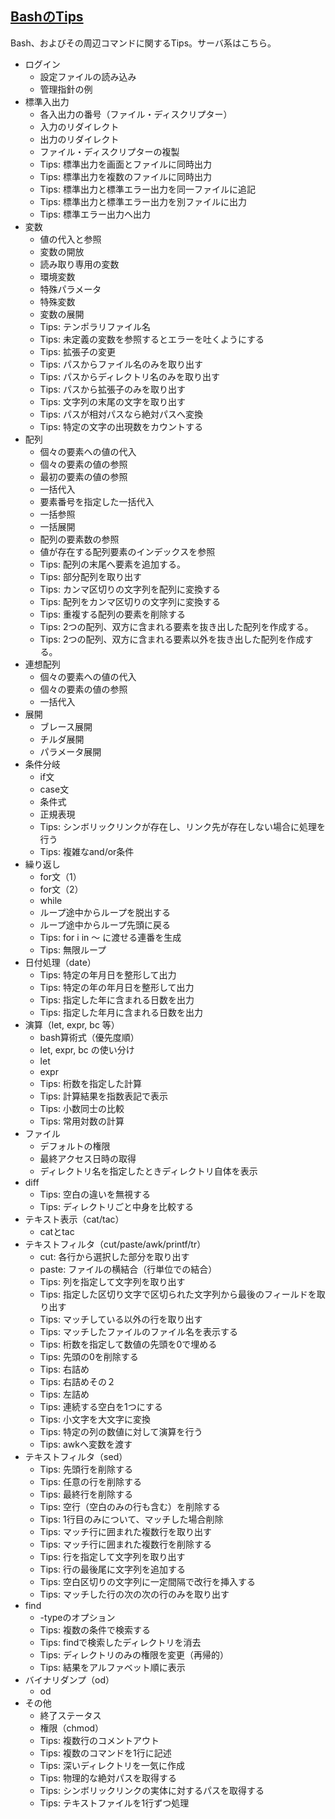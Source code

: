 ## [BashのTips](http://kodama.fubuki.info/wiki/wiki.cgi/bash/tips?lang=jp)

Bash、およびその周辺コマンドに関するTips。サーバ系はこちら。

* ログイン
	* 設定ファイルの読み込み
	* 管理指針の例
* 標準入出力
	* 各入出力の番号（ファイル・ディスクリプター）
	* 入力のリダイレクト
	* 出力のリダイレクト
	* ファイル・ディスクリプターの複製
	* Tips: 標準出力を画面とファイルに同時出力
	* Tips: 標準出力を複数のファイルに同時出力
	* Tips: 標準出力と標準エラー出力を同一ファイルに追記
	* Tips: 標準出力と標準エラー出力を別ファイルに出力
	* Tips: 標準エラー出力へ出力
* 変数
	* 値の代入と参照
	* 変数の開放
	* 読み取り専用の変数
	* 環境変数
	* 特殊パラメータ
	* 特殊変数
	* 変数の展開
	* Tips: テンポラリファイル名
	* Tips: 未定義の変数を参照するとエラーを吐くようにする
	* Tips: 拡張子の変更
	* Tips: パスからファイル名のみを取り出す
	* Tips: パスからディレクトリ名のみを取り出す
	* Tips: パスから拡張子のみを取り出す
	* Tips: 文字列の末尾の文字を取り出す
	* Tips: パスが相対パスなら絶対パスへ変換
	* Tips: 特定の文字の出現数をカウントする
* 配列
	* 個々の要素への値の代入
	* 個々の要素の値の参照
	* 最初の要素の値の参照
	* 一括代入
	* 要素番号を指定した一括代入
	* 一括参照
	* 一括展開
	* 配列の要素数の参照
	* 値が存在する配列要素のインデックスを参照
	* Tips: 配列の末尾へ要素を追加する。
	* Tips: 部分配列を取り出す
	* Tips: カンマ区切りの文字列を配列に変換する
	* Tips: 配列をカンマ区切りの文字列に変換する
	* Tips: 重複する配列の要素を削除する
	* Tips: 2つの配列、双方に含まれる要素を抜き出した配列を作成する。
	* Tips: 2つの配列、双方に含まれる要素以外を抜き出した配列を作成する。
* 連想配列
	* 個々の要素への値の代入
	* 個々の要素の値の参照
	* 一括代入
* 展開
	* ブレース展開
	* チルダ展開
	* パラメータ展開
* 条件分岐
	* if文
	* case文
	* 条件式
	* 正規表現
	* Tips: シンボリックリンクが存在し、リンク先が存在しない場合に処理を行う
	* Tips: 複雑なand/or条件
* 繰り返し
	* for文（1）
	* for文（2）
	* while
	* ループ途中からループを脱出する
	* ループ途中からループ先頭に戻る
	* Tips: for i in ～ に渡せる連番を生成
	* Tips: 無限ループ
* 日付処理（date）
	* Tips: 特定の年月日を整形して出力
	* Tips: 特定の年の年月日を整形して出力
	* Tips: 指定した年に含まれる日数を出力
	* Tips: 指定した年月に含まれる日数を出力
* 演算（let, expr, bc 等）
	* bash算術式（優先度順）
	* let, expr, bc の使い分け
	* let
	* expr
	* Tips: 桁数を指定した計算
	* Tips: 計算結果を指数表記で表示
	* Tips: 小数同士の比較
	* Tips: 常用対数の計算
* ファイル
	* デフォルトの権限
	* 最終アクセス日時の取得
	* ディレクトリ名を指定したときディレクトリ自体を表示
* diff
	* Tips: 空白の違いを無視する
	* Tips: ディレクトリごと中身を比較する
* テキスト表示（cat/tac）
	* catとtac
* テキストフィルタ（cut/paste/awk/printf/tr）
	* cut: 各行から選択した部分を取り出す
	* paste: ファイルの横結合（行単位での結合）
	* Tips: 列を指定して文字列を取り出す
	* Tips: 指定した区切り文字で区切られた文字列から最後のフィールドを取り出す
	* Tips: マッチしている以外の行を取り出す
	* Tips: マッチしたファイルのファイル名を表示する
	* Tips: 桁数を指定して数値の先頭を0で埋める
	* Tips: 先頭の0を削除する
	* Tips: 右詰め
	* Tips: 右詰めその２
	* Tips: 左詰め
	* Tips: 連続する空白を1つにする
	* Tips: 小文字を大文字に変換
	* Tips: 特定の列の数値に対して演算を行う
	* Tips: awkへ変数を渡す
* テキストフィルタ（sed）
	* Tips: 先頭行を削除する
	* Tips: 任意の行を削除する
	* Tips: 最終行を削除する
	* Tips: 空行（空白のみの行も含む）を削除する
	* Tips: 1行目のみについて、マッチした場合削除
	* Tips: マッチ行に囲まれた複数行を取り出す
	* Tips: マッチ行に囲まれた複数行を削除する
	* Tips: 行を指定して文字列を取り出す
	* Tips: 行の最後尾に文字列を追加する
	* Tips: 空白区切りの文字列に一定間隔で改行を挿入する
	* Tips: マッチした行の次の次の行のみを取り出す
* find
	* -typeのオプション
	* Tips: 複数の条件で検索する
	* Tips: findで検索したディレクトリを消去
	* Tips: ディレクトリのみの権限を変更（再帰的）
	* Tips: 結果をアルファベット順に表示
* バイナリダンプ（od）
	* od
* その他
	* 終了ステータス
	* 権限（chmod）
	* Tips: 複数行のコメントアウト
	* Tips: 複数のコマンドを1行に記述
	* Tips: 深いディレクトリを一気に作成
	* Tips: 物理的な絶対パスを取得する
	* Tips: シンボリックリンクの実体に対するパスを取得する
	* Tips: テキストファイルを1行ずつ処理
